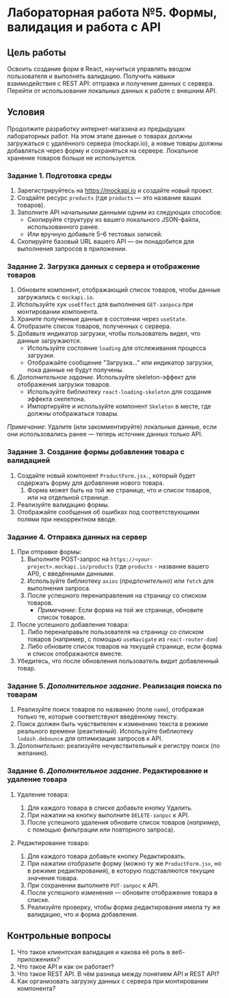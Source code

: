 # Лабораторная работа №5. Формы, валидация и работа с API

## Цель работы

Освоить создание форм в React, научиться управлять вводом пользователя и выполнять валидацию. Получить навыки взаимодействия с REST API: отправка и получение данных с сервера. Перейти от использования локальных данных к работе с внешним API.

## Условия

Продолжите разработку интернет-магазина из предыдущих лабораторных работ. На этом этапе данные о товарах должны загружаться с удалённого сервера (mockapi.io), а новые товары должны добавляться через форму и сохраняться на сервере. Локальное хранение товаров больше не используется.

### Задание 1. Подготовка среды

1. Зарегистрируйтесь на https://mockapi.io и создайте новый проект.
2. Создайте ресурс `products` (где `products` — это название ваших товаров).
3. Заполните API начальными данными одним из следующих способов:
   - Скопируйте структуру из вашего локального JSON-файла, использованного ранее.
   - Или вручную добавьте 5–6 тестовых записей.
4. Скопируйте базовый URL вашего API — он понадобится для выполнения запросов в приложении.

### Задание 2. Загрузка данных с сервера и отображение товаров

1. Обновите компонент, отображающий список товаров, чтобы данные загружались с `mockapi.io`.
2. Используйте хук `useEffect` для выполнения `GET-запроса` при монтировании компонента.
3. Храните полученные данные в состоянии через `useState`.
4. Отобразите список товаров, полученных с сервера.
5. Добавьте индикатор загрузки, чтобы пользователь видел, что данные загружаются.
   - Используйте состояние `loading` для отслеживания процесса загрузки.
   - Отображайте сообщение "Загрузка..." или индикатор загрузки, пока данные не будут получены.
6. _Дополнительное задание_. Используйте skeleton-эффект для отображения загрузки товаров.
   - Используйте библиотеку `react-loading-skeleton` для создания эффекта скелетона.
   - Импортируйте и используйте компонент `Skeleton` в месте, где должны отображаться товары.

_Примечание_: Удалите (или закомментируйте) локальные данные, если они использовались ранее — теперь источник данных только API.

### Задание 3. Создание формы добавления товара с валидацией

1. Создайте новый компонент `ProductForm.jsx.`, который будет содержать форму для добавления нового товара.
   1. Форма может быть на той же странице, что и список товаров, или на отдельной странице.
2. Реализуйте валидацию формы.
3. Отображайте сообщения об ошибках под соответствующими полями при некорректном вводе.

### Задание 4. Отправка данных на сервер

1. При отправке формы:
   1. Выполните POST-запрос на `https://<your-project>.mockapi.io/products` (где `products` - название вашего API), с введёнными данными.
   2. Используйте библиотеку `axios` (_предпочительно_) или `fetch` для выполнения запроса.
   3. После успешного перенаправления на страницу со списком товаров.
      - _Примечание_: Если форма на той же странице, обновите список товаров.
2. После успешного добавления товара:
   1. Либо перенаправьте пользователя на страницу со списком товаров (например, с помощью `useNavigate` из `react-router-dom`)
   2. Либо обновите список товаров на текущей странице, если форма и список отображаются вместе.
3. Убедитесь, что после обновления пользователь видит добавленный товар.

### Задание 5. _Дополнительное задание_. Реализация поиска по товарам

1. Реализуйте поиск товаров по названию (поле `name`), отображая только те, которые соответствуют введённому тексту.
2. Поиск должен быть чувствителен к изменению текста в режиме реального времени (реактивный). Используйте библиотеку `lodash.debounce` для оптимизации запросов к API.
3. _Дополнительно_: реализуйте нечувствительный к регистру поиск (по желанию).

### Задание 6. _Дополнительное задание_. Редактирование и удаление товара

1. Удаление товара:

   1. Для каждого товара в списке добавьте кнопку Удалить.
   2. При нажатии на кнопку выполните `DELETE-запрос` к API.
   3. После успешного удаления обновите список товаров (_например_, с помощью фильтрации или повторного запроса).

2. Редактирование товара:

   1. Для каждого товара добавьте кнопку Редактировать.
   2. При нажатии отобразите форму (можно ту же `ProductForm.jsx`, но в режиме редактирования), в которую подставляются текущие значения товара.
   3. При сохранении выполните `PUT-запрос` к API.
   4. После успешного изменения — обновите отображение товара в списке.
   5. Реализуйте проверку, чтобы форма редактирования имела ту же валидацию, что и форма добавления.

## Контрольные вопросы

1. Что такое клиентская валидация и какова её роль в веб-приложениях?
2. Что такое API и как он работает?
3. Что такое REST API. В чём разница между понятием API и REST API?
4. Как организовать загрузку данных с сервера при монтировании компонента?
